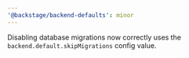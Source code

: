 ```yaml
---
'@backstage/backend-defaults': minor
---
```


Disabling database migrations now correctly uses the `backend.default.skipMigrations` config value.
